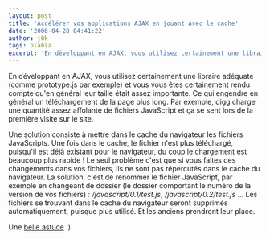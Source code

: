 ```yaml
---
layout: post
title: 'Accélérer vos applications AJAX en jouant avec le cache'
date: '2006-04-28 04:41:22'
author: j0k
tags: blabla
excerpt: 'En développant en AJAX, vous utilisez certainement une libraire adéquate (comme prototype.js par exemple) et vous vous êtes certainement rendu compte qu''en général leur taille était assez importante. Ce qui engendre en général un téléchargement de la page plus long.   Par exemple, digg charge une quantité assez affolante de fichiers JavaScript et ça se sent lors de la      ...'
---
```


En développant en AJAX, vous utilisez certainement une libraire adéquate (comme prototype.js par exemple) et vous vous êtes certainement rendu compte qu'en général leur taille était assez importante. Ce qui engendre en général un téléchargement de la page plus long.   Par exemple, digg charge une quantité assez affolante de fichiers JavaScript et ça se sent lors de la première visite sur le site.

Une solution consiste à mettre dans le cache du navigateur les fichiers JavaScripts. Une fois dans le cache, le fichier n'est plus téléchargé, puisqu'il est déjà existant pour le navigateur, du coup le chargement est beaucoup plus rapide !    Le seul problème c'est que si vous faites des changements dans vos fichiers, ils ne sont pas répercutés dans le cache du navigateur. La solution, c'est de renommer le fichier JavaScript, par exemple en changeant de dossier (le dossier comportant le numéro de la version de vos fichiers) : */javascript/0.1/test.js*, */javascript/0.2/test.js* ...   Les fichiers se trouvant dans le cache du navigateur seront supprimés automatiquement, puisque plus utilisé. Et les anciens prendront leur place.

Une [belle astuce](http://vivekjishtu.blogspot.com/2006/04/speed-up-your-ajax-based-webapps.html) :)
